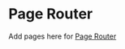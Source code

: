 # Page Router

Add pages here for [Page Router](https://nextjs.org/docs/getting-started/project-structure)